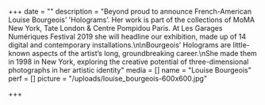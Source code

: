 +++
date = ""
description = "Beyond proud to announce French-American Louise Bourgeois’ 'Holograms’. Her work is part of the collections of MoMA New York, Tate London & Centre Pompidou Paris. At Les Garages Numériques Festival 2019 she will headline our exhibition, made up of 14 digital and contemporary installations.\n\nBourgeois’ Holograms are little-known aspects of the artist’s long, groundbreaking career.\nShe made them in 1998 in New York, exploring the creative potential of three-dimensional photographs in her artistic identity"
media = []
name = "Louise Bourgeois"
perf = []
picture = "/uploads/louise_bourgeois-600x600.jpg"

+++
